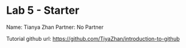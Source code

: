 # Lab 5 - Starter

Name: Tianya Zhan
Partner: No Partner

Tutorial github url: https://github.com/TiyaZhan/introduction-to-github